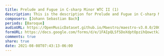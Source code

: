 ```yaml
---
title: Prelude and Fugue in C-sharp Minor WTC II (1)
description: This is the description for Prelude and Fugue in C-sharp Minor WTC II by Johann Sebastian Bach
composers: [Johann Sebastian Bach]
periods: [Baroque]
audioURL: https://OpenMusicDataset.github.io/Maestro/maestro-v3.0.0/2008/MIDI-Unprocessed_11_R3_2008_01-04_ORIG_MID--AUDIO_11_R3_2008_wav--1.midi
formURL: https://docs.google.com/forms/d/e/1FAIpQLSfSDoXdptOpzihQowctk20jWt4QUo1kv_LHsDKWxfEG_Ci14w/viewform
comments: true
share: true
date: 2021-08-08T07:43:13-06:00
---
```

